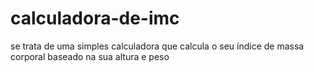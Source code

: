 # calculadora-de-imc
se trata de uma simples calculadora que calcula o seu índice de massa corporal baseado na sua altura e peso
